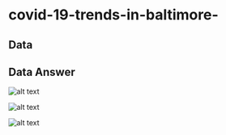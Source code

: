 # covid-19-trends-in-baltimore-

## Data

## Data Answer

![alt text](https://github.com/matthewprk/covid-19-trends-in-maryland-/blob/main/Screenshots%20of%20Data%20Answer/Maryland's%20Confirmed%20COVID-19%20Deaths%20By%20Age.png)

![alt text](https://github.com/matthewprk/covid-19-trends-in-maryland-/blob/main/Screenshots%20of%20Data%20Answer/Maryland's%20Confirmed%20COVID-19%20Deaths%20By%20Gender.png)

![alt text](https://github.com/matthewprk/covid-19-trends-in-maryland-/blob/main/Screenshots%20of%20Data%20Answer/Maryland's%20Confirmed%20COVID-19%20Deaths%20By%20Race.png)
